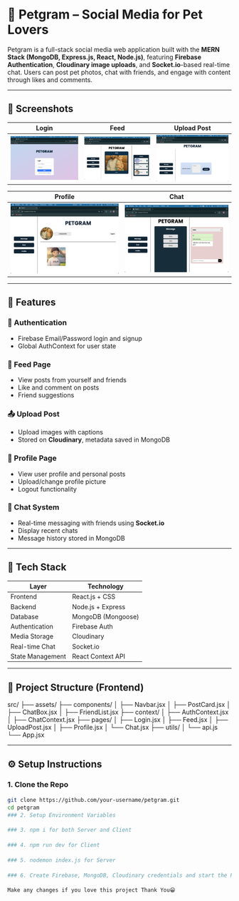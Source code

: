 # 🐾 Petgram – Social Media for Pet Lovers

Petgram is a full-stack social media web application built with the **MERN Stack (MongoDB, Express.js, React, Node.js)**, featuring **Firebase Authentication**, **Cloudinary image uploads**, and **Socket.io**-based real-time chat. Users can post pet photos, chat with friends, and engage with content through likes and comments.

---

## 📸 Screenshots

| Login | Feed | Upload Post |
|:--:|:--:|:--:|
| ![](Login.png) | ![](FeedPage.png) | ![](UploadPost.png) |

| Profile | Chat |
|:--:|:--:|
| ![](Profile.png) | ![](ChatPage.png) |

---

## 🧠 Features

### 🔐 Authentication
- Firebase Email/Password login and signup
- Global AuthContext for user state

### 📰 Feed Page
- View posts from yourself and friends
- Like and comment on posts
- Friend suggestions

### 📤 Upload Post
- Upload images with captions
- Stored on **Cloudinary**, metadata saved in MongoDB

### 👤 Profile Page
- View user profile and personal posts
- Upload/change profile picture
- Logout functionality

### 💬 Chat System
- Real-time messaging with friends using **Socket.io**
- Display recent chats
- Message history stored in MongoDB

---

## 🧱 Tech Stack

| Layer | Technology |
|-------|------------|
| Frontend | React.js + CSS |
| Backend | Node.js + Express |
| Database | MongoDB (Mongoose) |
| Authentication | Firebase Auth |
| Media Storage | Cloudinary |
| Real-time Chat | Socket.io |
| State Management | React Context API |

---

## 📁 Project Structure (Frontend)
src/
├── assets/
├── components/
│ ├── Navbar.jsx
│ ├── PostCard.jsx
│ ├── ChatBox.jsx
│ ├── FriendList.jsx
├── context/
│ ├── AuthContext.jsx
│ ├── ChatContext.jsx
├── pages/
│ ├── Login.jsx
│ ├── Feed.jsx
│ ├── UploadPost.jsx
│ ├── Profile.jsx
│ └── Chat.jsx
├── utils/
│ └── api.js
└── App.jsx


---

## ⚙️ Setup Instructions

### 1. Clone the Repo
```bash
git clone https://github.com/your-username/petgram.git
cd petgram
### 2. Setup Environment Variables

### 3. npm i for both Server and Client

### 4. npm run dev for Client

### 5. nodemon index.js for Server

### 6. Create Firebase, MongoDB, Cloudinary credentials and start the PETGRAM

Make any changes if you love this project Thank You😁





